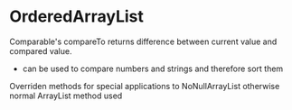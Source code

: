 # OrderedArrayList
Comparable's compareTo returns difference between current value and compared value.
- can be used to compare numbers and strings and therefore sort them

Overriden methods for special applications to NoNullArrayList otherwise normal ArrayList method used

